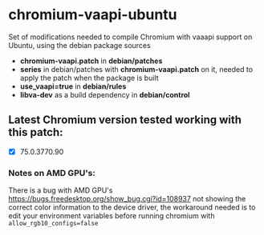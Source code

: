 # chromium-vaapi-ubuntu
Set of modifications needed to compile Chromium with vaaapi support on Ubuntu, using the debian package sources

- **chromium-vaapi.patch** in **debian/patches**
- **series** in debian/patches with **chromium-vaapi.patch** on it, needed to apply the patch when the package is built
- **use_vaapi=true** in **debian/rules**
- **libva-dev** as a build dependency in **debian/control**

## Latest Chromium version tested working with this patch: 
- [x] 75.0.3770.90 

### Notes on AMD GPU's: 
There is a bug with AMD GPU's https://bugs.freedesktop.org/show_bug.cgi?id=108937 not showing the correct color information to the device driver, the workaround needed is to edit your environment variables before running chromium with ```allow_rgb10_configs=false```

